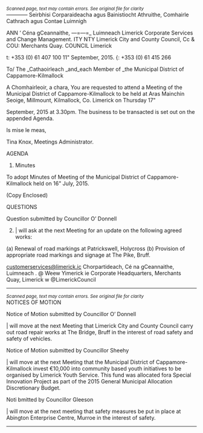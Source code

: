 *<small>Scanned page, text may contain errors. See original file for clarity</small>*  
———— Seirbhisi Corparaideacha agus Bainistiocht Athruithe,
Comhairle Cathrach agus Contae Luimnigh

ANN ‘ Céna gCeannaithe,
—=—=_ Luimneach
Limerick Corporate Services and Change Management.
ITY NTY Limerick City and County Council,
Cc & COU: Merchants Quay.
COUNCIL Limerick

t: +353 (0) 61 407 100
11" September, 2015. {: +353 (0) 61 415 266

To/ The _Cathaoirleach _and_each Member of _the Municipal
District of Cappamore-Kilmallock

A Chomhairleoir, a chara,
You are requested to attend a Meeting of the Municipal District of Cappamore-Kilmallock to be
held at Aras Mainchin Seoige, Millmount, Kilmallock, Co. Limerick on Thursday 17"

September, 2015 at 3.30pm. The business to be transacted is set out on the appended
Agenda.

Is mise le meas,

Tina Knox,
Meetings Administrator.

AGENDA
1. Minutes

To adopt Minutes of Meeting of the Municipal District of Cappamore-Kilmallock held on
16" July, 2015.

(Copy Enclosed)

QUESTIONS

Question submitted by Councillor O’ Donnell

2. | will ask at the next Meeting for an update on the following agreed works:

(a) Renewal of road markings at Patrickswell, Holycross
(b) Provision of appropriate road markings and signage at The Pike, Bruff.

customerservices@limerick.ic
Chorpartideach, Cé na gCeannaithe, Luimneach . @ Weew Yimerick ie
Corporate Headquarters, Merchants Quay, Limerick w @LimerickCouncil

---
*<small>Scanned page, text may contain errors. See original file for clarity</small>*  
NOTICES OF MOTION

Notice of Motion submitted by Councillor O’ Donnell

| will move at the next Meeting that Limerick City and County Council carry
out road repair works at The Bridge, Bruff in the interest of road safety and
safety of vehicles.

Notice of Motion submitted by Councillor Sheehy

| will move at the next Meeting that the Municipal District of Cappamore-Kilmallock invest
€10,000 into community based youth initiatives to be organised by Limerick Youth
Service. This fund was allocated fora Special Innovation Project as part of the 2015
General Municipal Allocation Discretionary Budget.

Noti bmitted by Councillor Gleeson

| will move at the next meeting that safety measures be put in place at Abington
Enterprise Centre, Murroe in the interest of safety.

---
